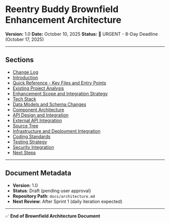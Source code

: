 # Reentry Buddy Brownfield Enhancement Architecture

**Version:** 1.0
**Date:** October 10, 2025
**Status:** 🚨 URGENT - 8-Day Deadline (October 17, 2025)

---

## Sections

- [Change Log](./change-log.md)
- [Introduction](./introduction.md)
- [Quick Reference - Key Files and Entry Points](./quick-reference-key-files-and-entry-points.md)
- [Existing Project Analysis](./existing-project-analysis.md)
- [Enhancement Scope and Integration Strategy](./enhancement-scope-and-integration-strategy.md)
- [Tech Stack](./tech-stack.md)
- [Data Models and Schema Changes](./data-models-and-schema-changes.md)
- [Component Architecture](./component-architecture.md)
- [API Design and Integration](./api-design-and-integration.md)
- [External API Integration](./external-api-integration.md)
- [Source Tree](./source-tree.md)
- [Infrastructure and Deployment Integration](./infrastructure-and-deployment-integration.md)
- [Coding Standards](./coding-standards.md)
- [Testing Strategy](./testing-strategy.md)
- [Security Integration](./security-integration.md)
- [Next Steps](./next-steps.md)

---

## Document Metadata

- **Version**: 1.0
- **Status**: Draft (pending user approval)
- **Repository Path**: `docs/architecture.md`
- **Next Review**: After Sprint 1 (daily iteration expected)

---

✅ **End of Brownfield Architecture Document**
